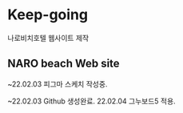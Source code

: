 # Keep-going
  나로비치호텔 웹사이트 제작
## NARO beach Web site
  ~22.02.03 피그마 스케치 작성중.
  
  ~22.02.03 Github 생성완료.
  22.02.04 그누보드5 적용.
  
  
